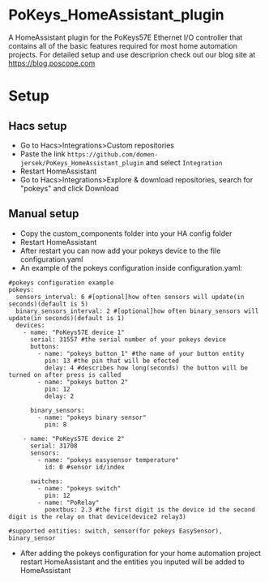 # PoKeys_HomeAssistant_plugin

A HomeAssistant plugin for the PoKeys57E Ethernet I/O controller that contains all of the basic features required for most home automation projects. For detailed setup and use descriprion check out our blog site at https://blog.poscope.com

# Setup
## Hacs setup
- Go to Hacs>Integrations>Custom repositories
- Paste the link ```https://github.com/domen-jersek/PoKeys_HomeAssistant_plugin``` and select ```Integration```
- Restart HomeAssistant
- Go to Hacs>Integrations>Explore & download repositories, search for "pokeys" and click Download
## Manual setup
- Copy the custom_components folder into your HA config folder
- Restart HomeAssistant
- After restart you can now add your pokeys device to the file configuration.yaml
- An example of the pokeys configuration inside configuration.yaml:

```
#pokeys configuration example
pokeys:
  sensors_interval: 6 #[optional]how often sensors will update(in seconds)(default is 5)
  binary_sensors_interval: 2 #[optional]how often binary_sensors will update(in seconds)(default is 1)
  devices:
    - name: "PoKeys57E device 1"
      serial: 31557 #the serial number of your pokeys device
      buttons:
        - name: "pokeys_button_1" #the name of your button entity
          pin: 13 #the pin that will be efected
          delay: 4 #describes how long(seconds) the button will be turned on after press is called
        - name: "pokeys button 2"
          pin: 12
          delay: 2

      binary_sensors:
        - name: "pokeys binary sensor"
          pin: 8

    - name: "PoKeys57E device 2"
      serial: 31708
      sensors:
        - name: "pokeys easysensor temperature"
          id: 0 #sensor id/index

      switches:
        - name: "pokeys switch"
          pin: 12
        - name: "PoRelay"
          poextbus: 2.3 #the first digit is the device id the second digit is the relay on that device(device2 relay3)

#supported entities: switch, sensor(for pokeys EasySensor), binary_sensor
```

- After adding the pokeys configuration for your home automation project restart HomeAssistant and the entities you inputed will be added to HomeAssistant
